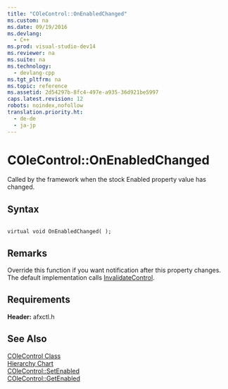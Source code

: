 ```yaml
---
title: "COleControl::OnEnabledChanged"
ms.custom: na
ms.date: 09/19/2016
ms.devlang: 
  - C++
ms.prod: visual-studio-dev14
ms.reviewer: na
ms.suite: na
ms.technology: 
  - devlang-cpp
ms.tgt_pltfrm: na
ms.topic: reference
ms.assetid: 2d54297b-8fc4-497e-a935-36d921be5997
caps.latest.revision: 12
robots: noindex,nofollow
translation.priority.ht: 
  - de-de
  - ja-jp
---
```

# COleControl::OnEnabledChanged
Called by the framework when the stock Enabled property value has changed.  
  
## Syntax  
  
```  
  
virtual void OnEnabledChanged( );  
```  
  
## Remarks  
 Override this function if you want notification after this property changes. The default implementation calls [InvalidateControl](../vs140/COleControl--InvalidateControl.md).  
  
## Requirements  
 **Header:** afxctl.h  
  
## See Also  
 [COleControl Class](../vs140/COleControl-Class.md)   
 [Hierarchy Chart](../vs140/Hierarchy-Chart.md)   
 [COleControl::SetEnabled](../vs140/COleControl--SetEnabled.md)   
 [COleControl::GetEnabled](../vs140/COleControl--GetEnabled.md)